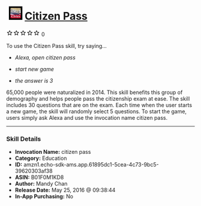 # &nbsp;<img src="skill_icon" alt="Citizen Pass icon" width="36"> [Citizen Pass](http://alexa.amazon.com/#skills/amzn1.echo-sdk-ams.app.61895dc1-5cea-4c73-9bc5-39620303af38)
![0 stars](../../images/ic_star_border_black_18dp_1x.png)![0 stars](../../images/ic_star_border_black_18dp_1x.png)![0 stars](../../images/ic_star_border_black_18dp_1x.png)![0 stars](../../images/ic_star_border_black_18dp_1x.png)![0 stars](../../images/ic_star_border_black_18dp_1x.png) 0

To use the Citizen Pass skill, try saying...

* *Alexa, open citizen pass*

* *start new game*

* *the answer is 3*

65,000 people were naturalized in 2014. This skill benefits this group of demography and helps people pass the citizenship exam at ease. The skill includes 30 questions that are on the exam. Each time when the user starts a new game, the skill will randomly select 5 questions. To start the game, users simply ask Alexa and use the invocation name citizen pass.

***

### Skill Details

* **Invocation Name:** citizen pass
* **Category:** Education
* **ID:** amzn1.echo-sdk-ams.app.61895dc1-5cea-4c73-9bc5-39620303af38
* **ASIN:** B01F0M1KD8
* **Author:** Mandy Chan
* **Release Date:** May 25, 2016 @ 09:38:44
* **In-App Purchasing:** No
